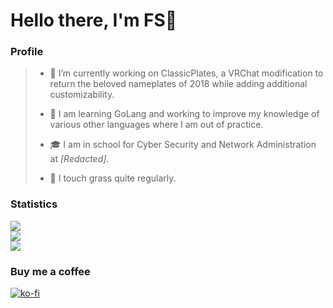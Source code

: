 # Hello there, I'm FS👋
### Profile
>
> - 🔭 I’m currently working on ClassicPlates, a VRChat modification to return the beloved nameplates of 2018 while adding additional customizability.
>
> - 🌱 I am learning GoLang and working to improve my knowledge of various other languages where I am out of practice.
>
> - 🎓 I am in school for Cyber Security and Network Administration at *[Redacted]*.
>
> - 🌳 I touch grass quite regularly.

### Statistics 
[![](https://komarev.com/ghpvc/?username=fscodingwaifu)](https://github.com/FSCodingWaifu)  
[![](https://github-readme-stats-fscodingwaifu.vercel.app/api?username=fscodingwaifu&show_icons=true&theme=dark&count_private=true&hide_border=true)](https://github.com/anuraghazra/github-readme-stats)  
[![](https://github-readme-stats-fscodingwaifu.vercel.app/api/top-langs/?username=fscodingwaifu&theme=dark&layout=compact&hide_border=true)](https://github.com/anuraghazra/github-readme-stats)

### Buy me a coffee
[![ko-fi](https://ko-fi.com/img/githubbutton_sm.svg)](https://ko-fi.com/B0B6CQOZE)
